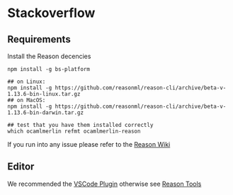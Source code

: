 # Stackoverflow

## Requirements 

Install the Reason decencies
```
npm install -g bs-platform

## on Linux:
npm install -g https://github.com/reasonml/reason-cli/archive/beta-v-1.13.6-bin-linux.tar.gz
## on MacOS:
npm install -g https://github.com/reasonml/reason-cli/archive/beta-v-1.13.6-bin-darwin.tar.gz

## test that you have them installed correctly
which ocamlmerlin refmt ocamlmerlin-reason
```

If you run into any issue please refer to the [Reason Wiki](https://facebook.github.io/reason/gettingStarted.html)

## Editor 

We recommended the [VSCode Plugin](https://github.com/freebroccolo/vscode-reasonml) otherwise see [Reason Tools](https://facebook.github.io/reason/tools.html)
